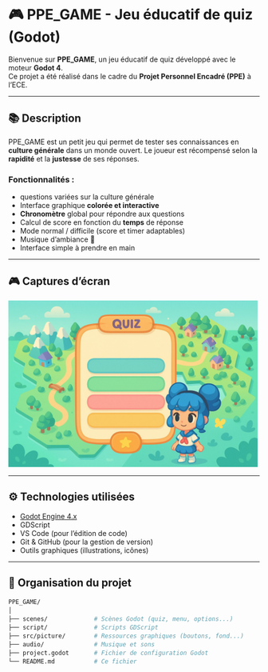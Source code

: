 # 🎮 PPE_GAME - Jeu éducatif de quiz (Godot)

Bienvenue sur **PPE_GAME**, un jeu éducatif de quiz développé avec le moteur **Godot 4**.  
Ce projet a été réalisé dans le cadre du **Projet Personnel Encadré (PPE)** à l’ECE.

---

## 📚 Description

PPE_GAME est un petit jeu qui permet de tester ses connaissances en **culture générale** dans un monde ouvert. Le joueur est récompensé selon la **rapidité** et la **justesse** de ses réponses.

### Fonctionnalités :
- questions variées sur la culture générale
- Interface graphique **colorée et interactive**
- **Chronomètre** global pour répondre aux questions
- Calcul de score en fonction du **temps** de réponse
- Mode normal / difficile (score et timer adaptables)
- Musique d’ambiance 🎵
- Interface simple à prendre en main

---

## 🎮 Captures d’écran

<img src="src/picture/fond.jpeg" width="500"/>

---

## ⚙️ Technologies utilisées

- [Godot Engine 4.x](https://godotengine.org/)
- GDScript
- VS Code (pour l’édition de code)
- Git & GitHub (pour la gestion de version)
- Outils graphiques (illustrations, icônes)

---

## 📂 Organisation du projet

```bash
PPE_GAME/
│
├── scenes/             # Scènes Godot (quiz, menu, options...)
├── script/             # Scripts GDScript
├── src/picture/        # Ressources graphiques (boutons, fond...)
├── audio/              # Musique et sons
├── project.godot       # Fichier de configuration Godot
└── README.md           # Ce fichier
